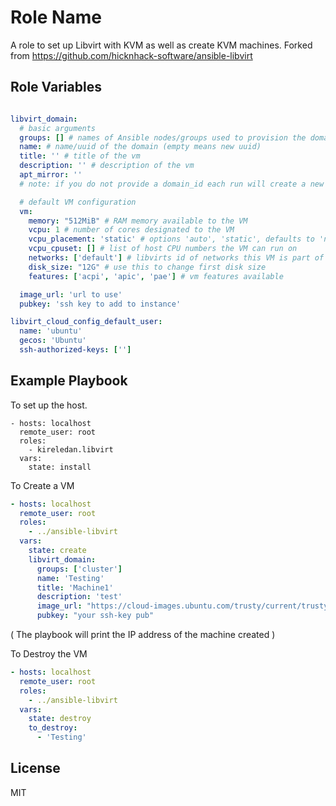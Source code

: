 Role Name
=========

A role to set up Libvirt with KVM as well as create KVM machines. Forked from https://github.com/hicknhack-software/ansible-libvirt

Role Variables
--------------

``` yaml

libvirt_domain:
  # basic arguments
  groups: [] # names of Ansible nodes/groups used to provision the domain
  name: # name/uuid of the domain (empty means new uuid)
  title: '' # title of the vm
  description: '' # description of the vm
  apt_mirror: ''
  # note: if you do not provide a domain_id each run will create a new vm!

  # default VM configuration
  vm:
    memory: "512MiB" # RAM memory available to the VM
    vcpu: 1 # number of cores designated to the VM
    vcpu_placement: 'static' # options 'auto', 'static', defaults to 'numatune'
    vcpu_cpuset: [] # list of host CPU numbers the VM can run on
    networks: ['default'] # libvirts id of networks this VM is part of
    disk_size: "12G" # use this to change first disk size
    features: ['acpi', 'apic', 'pae'] # vm features available

  image_url: 'url to use'
  pubkey: 'ssh key to add to instance'

libvirt_cloud_config_default_user:
  name: 'ubuntu'
  gecos: 'Ubuntu'
  ssh-authorized-keys: ['']
```

Example Playbook
----------------

To set up the host. 

    - hosts: localhost
	  remote_user: root
	  roles:
	    - kireledan.libvirt
	  vars:
	    state: install

To Create a VM

``` yaml
- hosts: localhost
  remote_user: root
  roles:
    - ../ansible-libvirt
  vars:
    state: create
    libvirt_domain:
      groups: ['cluster'] 
      name: 'Testing'
      title: 'Machine1' 
      description: 'test'
      image_url: "https://cloud-images.ubuntu.com/trusty/current/trusty-server-cloudimg-amd64-disk1.img"
      pubkey: "your ssh-key pub"

```
( The playbook will print the IP address of the machine created )


To Destroy the VM

``` yaml
- hosts: localhost
  remote_user: root
  roles:
    - ../ansible-libvirt
  vars:
    state: destroy
    to_destroy: 
      - 'Testing'
```

License
-------

MIT
